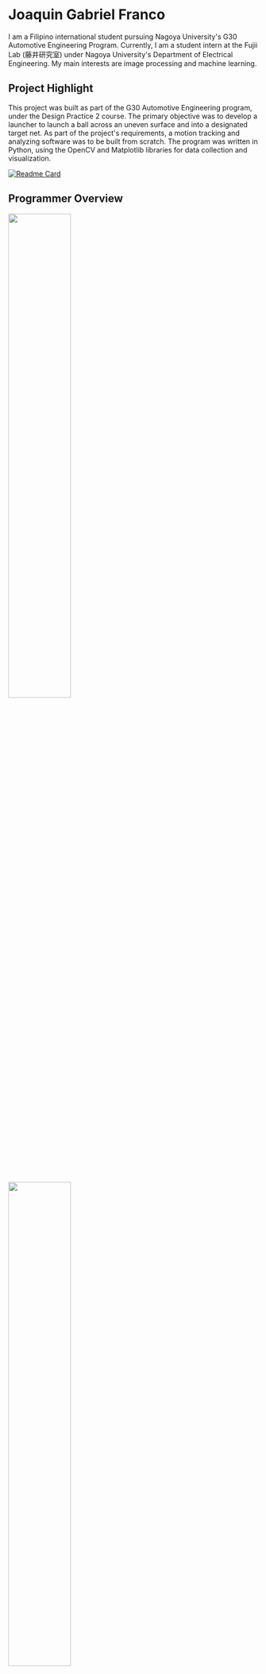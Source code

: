 # Joaquin Gabriel Franco
  
I am a Filipino international student pursuing Nagoya University's G30 Automotive Engineering Program. Currently, I am a student intern at the Fujii Lab (藤井研究室) under Nagoya University's Department of Electrical Engineering. My main interests are image processing and machine learning.    
      
## Project Highlight  
This project was built as part of the G30 Automotive Engineering program, under the Design Practice 2 course. The primary objective was to develop a launcher to launch a ball across an uneven surface and into a designated target net. As part of the project's requirements, a motion tracking and analyzing software was to be built from scratch. The program was written in Python, using the OpenCV and Matplotlib libraries for data collection and visualization.  

[![Readme Card](https://github-readme-stats.vercel.app/api/pin/?username=jgfranco17&repo=design-practice-2&theme=gruvbox)](https://github.com/jgfranco17/design-practice-2)

## Programmer Overview
<img align="left" width="50%" src="https://github-readme-stats.vercel.app/api?username=jgfranco17&show_icons=true&theme=gruvbox"/>
<img align="left" width="50%" src="https://github-readme-stats.vercel.app/api/top-langs/?username=jgfranco17&layout=compact&hide=html,css&theme=gruvbox"/>   
